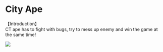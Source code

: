 # City Ape
【Introduction】  
CT ape has to fight with bugs, try to mess up enemy and win the game at the same time!

[<img src="https://img.youtube.com/vi/MfDioFjCEgc/hqdefault.jpg">](https://youtu.be/MfDioFjCEgc)
